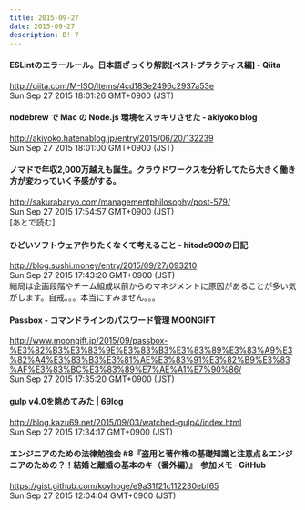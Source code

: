 ```yaml
---
title: 2015-09-27
date: 2015-09-27
description: B! 7
---
```


#### ESLintのエラールール。日本語ざっくり解説[ベストプラクティス編] - Qiita
http://qiita.com/M-ISO/items/4cd183e2496c2937a53e<br>
Sun Sep 27 2015 18:01:26 GMT+0900 (JST)<br>


#### nodebrew で Mac の Node.js 環境をスッキリさせた - akiyoko blog
http://akiyoko.hatenablog.jp/entry/2015/06/20/132239<br>
Sun Sep 27 2015 18:01:00 GMT+0900 (JST)<br>


#### ノマドで年収2,000万越えも誕生。クラウドワークスを分析してたら大きく働き方が変わっていく予感がする。
http://sakurabaryo.com/managementphilosophy/post-579/<br>
Sun Sep 27 2015 17:54:57 GMT+0900 (JST)<br>
[あとで読む]


#### ひどいソフトウェア作りたくなくて考えること - hitode909の日記
http://blog.sushi.money/entry/2015/09/27/093210<br>
Sun Sep 27 2015 17:43:20 GMT+0900 (JST)<br>
結局は企画段階やチーム組成以前からのマネジメントに原因があることが多い気がします。自戒。。。本当にすみません。。。


#### Passbox - コマンドラインのパスワード管理 MOONGIFT
http://www.moongift.jp/2015/09/passbox-%E3%82%B3%E3%83%9E%E3%83%B3%E3%83%89%E3%83%A9%E3%82%A4%E3%83%B3%E3%81%AE%E3%83%91%E3%82%B9%E3%83%AF%E3%83%BC%E3%83%89%E7%AE%A1%E7%90%86/<br>
Sun Sep 27 2015 17:35:20 GMT+0900 (JST)<br>


#### gulp v4.0を眺めてみた | 69log
http://blog.kazu69.net/2015/09/03/watched-gulp4/index.html<br>
Sun Sep 27 2015 17:34:17 GMT+0900 (JST)<br>


#### エンジニアのための法律勉強会 #8『盗用と著作権の基礎知識と注意点＆エンジニアのための？！結婚と離婚の基本のキ（番外編）』  参加メモ · GitHub
https://gist.github.com/koyhoge/e9a31f21c112230ebf65<br>
Sun Sep 27 2015 12:04:04 GMT+0900 (JST)<br>


